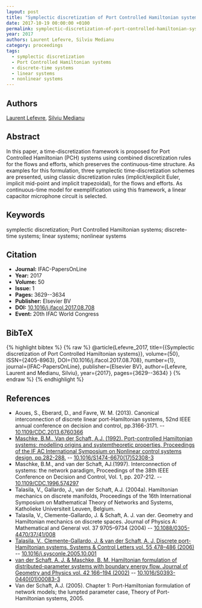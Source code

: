 ```yaml
---
layout: post
title: "Symplectic discretization of Port Controlled Hamiltonian systems"
date: 2017-10-19 00:00:00 +0100
permalink: symplectic-discretization-of-port-controlled-hamiltonian-systems
year: 2017
authors: Laurent Lefevre, Silviu Medianu
category: proceedings
tags:
  - symplectic discretization
  - Port Controlled Hamiltonian systems
  - discrete-time systems
  - linear systems
  - nonlinear systems
---
```

 
## Authors
[Laurent Lefevre](authors/laurent_lefevre), [Silviu Medianu](authors/silviu_medianu)
 
## Abstract
In this paper, a time-discretization framework is proposed for Port Controlled Hamiltonian (PCH) systems using combined discretization rules for the flows and efforts, which preserves the continuous-time structure. As examples for this formulation, three symplectic time-discretization schemes are presented, using classic discretization rules (implicit/explicit Euler, implicit mid-point and implicit trapezoidal), for the flows and efforts. As continuous-time model for exemplification using this framework, a linear capacitor microphone circuit is selected.
 
## Keywords
symplectic discretization; Port Controlled Hamiltonian systems; discrete-time systems; linear systems; nonlinear systems
 
## Citation
- **Journal:** IFAC-PapersOnLine
- **Year:** 2017
- **Volume:** 50
- **Issue:** 1
- **Pages:** 3629--3634
- **Publisher:** Elsevier BV
- **DOI:** [10.1016/j.ifacol.2017.08.708](https://doi.org/10.1016/j.ifacol.2017.08.708)
- **Event:** 20th IFAC World Congress
 
## BibTeX
{% highlight bibtex %}
{% raw %}
@article{Lefevre_2017,
  title={{Symplectic discretization of Port Controlled Hamiltonian systems}},
  volume={50},
  ISSN={2405-8963},
  DOI={10.1016/j.ifacol.2017.08.708},
  number={1},
  journal={IFAC-PapersOnLine},
  publisher={Elsevier BV},
  author={Lefevre, Laurent and Medianu, Silviu},
  year={2017},
  pages={3629--3634}
}
{% endraw %}
{% endhighlight %}
 
## References
- Aoues, S., Eberard, D., and Favre, W. M. (2013). Canonical interconnection of discrete linear port-Hamiltonian systems, 52nd IEEE annual conference on decision and control, pp.3166-3171. -- [10.1109/CDC.2013.6760366](https://doi.org/10.1109/CDC.2013.6760366)
- [Maschke, B.M., Van der Schaft, A.J. (1992). Port-controlled Hamiltonian systems: modelling origins and systemtheoretic properties, Proceedings of the IF AC International Symposium on Nonlinear control systems design, pp.282-288.](port-controlled-hamiltonian-systems-modelling-origins-and-systemtheoretic-properties-92) -- [10.1016/S1474-6670(17)52308-3](https://doi.org/10.1016/S1474-6670(17)52308-3)
- Maschke, B.M., and van der Schaft, AJ.(1997). Interconnection of systems: the network paradigm, Proceedings of the 38th IEEE Conference on Decision and Control, Vol. 1, pp. 207-212. -- [10.1109/CDC.1996.574297](https://doi.org/10.1109/CDC.1996.574297)
- Talasila, V., Gallardo, J., van der Schaft, A.J. (2004a). Hamiltonian mechanics on discrete manifolds, Proceedings of the 16th International Symposium on Mathematical Theory of Networks and Systems, Katholieke Universiteit Leuven, Belgium.
- Talasila, V., Clemente-Gallardo, J. & Schaft, A. J. van der. Geometry and Hamiltonian mechanics on discrete spaces. Journal of Physics A: Mathematical and General vol. 37 9705–9734 (2004) -- [10.1088/0305-4470/37/41/008](https://doi.org/10.1088/0305-4470/37/41/008)
- [Talasila, V., Clemente-Gallardo, J. & van der Schaft, A. J. Discrete port-Hamiltonian systems. Systems &amp; Control Letters vol. 55 478–486 (2006)](discrete-port-hamiltonian-systems) -- [10.1016/j.sysconle.2005.10.001](https://doi.org/10.1016/j.sysconle.2005.10.001)
- [van der Schaft, A. J. & Maschke, B. M. Hamiltonian formulation of distributed-parameter systems with boundary energy flow. Journal of Geometry and Physics vol. 42 166–194 (2002)](hamiltonian-formulation-of-distributed-parameter-systems-with-boundary-energy-flow) -- [10.1016/S0393-0440(01)00083-3](https://doi.org/10.1016/S0393-0440(01)00083-3)
- Van der Schaft, A.J. (2005). Chapter 1: Port-Hamiltonian formulation of network models; the lumpted parameter case, Theory of Port-Hamiltonian systems, 2005.


